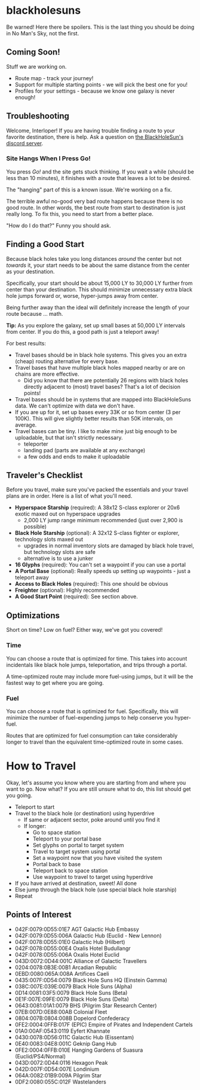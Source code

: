 # blackholesuns

Be warned! Here there be spoilers. This is the last thing you should be doing in No Man's Sky, not the first.

## Coming Soon!

Stuff we are working on.

- Route map - track your journey!
- Support for multiple starting points - we will pick the best one for you!
- Profiles for your settings - because we know one galaxy is never enough!

## Troubleshooting

Welcome, Interloper! If you are having trouble finding a route to your favorite destination, there is help. Ask a question on [the BlackHoleSun's discord server](https://discord.blackholesuns.com).

### Site Hangs When I Press Go!

You press _Go!_ and the site gets stuck thinking. If you wait a while (should be less than 10 minutes), it finishes with a route that leaves a lot to be desired.

The "hanging" part of this is a known issue. We're working on a fix.

The terrible awful no-good very bad route happens because there is no good route. In other words, the best route from start to destination is just really long. To fix this, you need to start from a better place.

"How do I do that?" Funny you should ask.

## Finding a Good Start

Because black holes take you long distances _around_ the center but not _towards_ it, your start needs to be about the same distance from the center as your destination.

Specifically, your start should be about 15,000 LY to 30,000 LY further from center than your destination. This should minimize unnecessary extra black hole jumps forward or, worse, hyper-jumps away from center.

Being further away than the ideal will definitely increase the length of your route because ... math.

**Tip:** As you explore the galaxy, set up small bases at 50,000 LY intervals from center. If you do this, a good path is just a teleport away!

For best results:

- Travel bases should be in black hole systems. This gives you an extra (cheap) routing alternative for every base.
- Travel bases that have multiple black holes mapped nearby or are on chains are more effective.
  - Did you know that there are potentially 26 regions with black holes directly adjacent to (most) travel bases? That's a lot of decision points!
- Travel bases should be in systems that are mapped into BlackHoleSuns data. We can't optimize with data we don't have.
- If you are up for it, set up bases every 33K or so from center (3 per 100K). This will give slightly better results than 50K intervals, on average.
- Travel bases can be tiny. I like to make mine just big enough to be uploadable, but that isn't strictly necessary.
  - teleporter
  - landing pad (parts are available at any exchange)
  - a few odds and ends to make it uploadable

## Traveler's Checklist

Before you travel, make sure you've packed the essentials and your travel plans are in order. Here is a list of what you'll need.

- **Hyperspace Starship** (required): A 38x12 S-class explorer or 20x6 exotic maxed out on hyperspace upgrades
  - 2,000 LY jump range minimum recommended (just over 2,900 is possible)
- **Black Hole Starship** (optional): A 32x12 S-class fighter or explorer, technology slots maxed out
  - upgrades in normal inventory slots are damaged by black hole travel, but technology slots are safe
  - alternative is to use a junker
- **16 Glyphs** (required): You can't set a waypoint if you can use a portal
- **A Portal Base** (optional): Really speeds up setting up waypoints - just a teleport away
- **Access to Black Holes** (required): This one should be obvious
- **Freighter** (optional): Highly recommended
- **A Good Start Point** (required): See section above.

## Optimizations

Short on time? Low on fuel? Either way, we've got you covered!

### Time

You can choose a route that is optimized for time. This takes into account incidentals like black hole jumps, teleportation, and trips through a portal.

A time-optimized route may include more fuel-using jumps, but it will be the fastest way to get where you are going.

### Fuel

You can choose a route that is optimized for fuel. Specifically, this will minimize the number of fuel-expending jumps to help conserve you hyper-fuel.

Routes that are optimized for fuel consumption can take considerably longer to travel than the equivalent time-optimized route in some cases.

# How to Travel

Okay, let's assume you know where you are starting from and where you want to go. Now what? If you are still unsure what to do, this list should get you going.

- Teleport to start
- Travel to the black hole (or destination) using hyperdrive
  - If same or adjacent sector, poke around until you find it
  - If longer:
    - Go to space station
    - Teleport to your portal base
    - Set glyphs on portal to target system
    - Travel to target system using portal
    - Set a waypoint now that you have visited the system
    - Portal back to base
    - Teleport back to space station
    - Use waypoint to travel to target using hyperdrive
- If you have arrived at destination, sweet! All done
- Else jump through the black hole (use special black hole starship)
- Repeat

## Points of Interest

- 042F:0079:0D55:01E7 AGT Galactic Hub Embassy
- 042F:0079:0D55:006A Galactic Hub (Euclid - New Lennon)
- 042F:0078:0D55:01E0 Galactic Hub (Hilbert)
- 042F:0078:0D55:00E4 Oxalis Hotel Budullangr
- 042F:0078:0D55:006A Oxalis Hotel Euclid
- 043D:0072:0D44:001C Alliance of Galactic Travellers
- 0204:0078:0B3E:00B1 Arcadian Republic
- 0EBD:0080:065A:008A Artifices Caeli
- 0435:007F:0D54:0079 Black Hole Suns HQ (Einstein Gamma)
- 038C:007E:039E:0079 Black Hole Suns (Alpha)
- 0D14:0081:03F5:0079 Black Hole Suns (Beta)
- 0E1F:007E:09FE:0079 Black Hole Suns (Delta)
- 0643:0081:01A1:0079 BHS (Pilgrim Star Research Center)
- 07EB:007D:0E88:00AB Colonial Fleet
- 0804:007B:0804:008B Dopelord Confederacy
- 0FE2:0004:0FFB:017F (EPIC) Empire of Pirates and Independent Cartels
- 01A0:00AF:0543:0119 Eyfert Khannate
- 0430:0078:0D56:011C Galactic Hub (Eissentam)
- 0E40:0083:04E8:001C Geknip Gang Hub
- 0FE2:0004:0FFB:010E Hanging Gardens of Suasura (Euclid/PS4/Normal)
- 043D:0072:0D44:0116 Hexagon Peak
- 042D:007F:0D54:007E Londinium
- 064A:0082:01B9:009A Pilgrim Star
- 0DF2:0080:055C:012F Wastelanders
